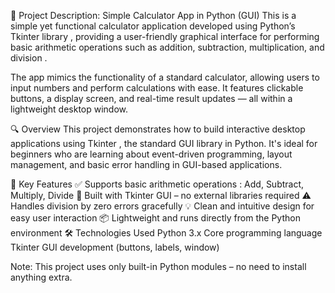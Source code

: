 📝 Project Description: Simple Calculator App in Python (GUI)
This is a simple yet functional calculator application developed using Python’s Tkinter library , providing a user-friendly graphical interface for performing basic arithmetic operations such as addition, subtraction, multiplication, and division .

The app mimics the functionality of a standard calculator, allowing users to input numbers and perform calculations with ease. It features clickable buttons, a display screen, and real-time result updates — all within a lightweight desktop window.

🔍 Overview
This project demonstrates how to build interactive desktop applications using Tkinter , the standard GUI library in Python. It's ideal for beginners who are learning about event-driven programming, layout management, and basic error handling in GUI-based applications.

🧩 Key Features
✅ Supports basic arithmetic operations : Add, Subtract, Multiply, Divide
🎨 Built with Tkinter GUI – no external libraries required
⚠️ Handles division by zero errors gracefully
💡 Clean and intuitive design for easy user interaction
📦 Lightweight and runs directly from the Python environment
🛠️ Technologies Used
Python 3.x
Core programming language
Tkinter
GUI development (buttons, labels, window)

Note: This project uses only built-in Python modules – no need to install anything extra. 
